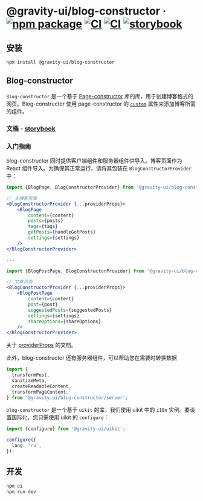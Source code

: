 # @gravity-ui/blog-constructor &middot; [![npm package](https://img.shields.io/npm/v/@gravity-ui/blog-constructor)](https://www.npmjs.com/package/@gravity-ui/blog-constructor) [![CI](https://img.shields.io/github/actions/workflow/status/gravity-ui/blog-constructor/ci.yml?branch=main&label=CI)](https://github.com/gravity-ui/blog-constructor/actions/workflows/ci.yml?query=branch:main) [![CI](https://img.shields.io/github/actions/workflow/status/gravity-ui/blog-constructor/release.yml?branch=main&label=Release)](https://github.com/gravity-ui/blog-constructor/actions/workflows/release.yml?query=branch:main) [![storybook](https://img.shields.io/badge/Storybook-deployed-ff4685)](https://preview.gravity-ui.com/blog-constructor/)

## 安装

```shell
npm install @gravity-ui/blog-constructor
```

## Blog-constructor

`Blog-constructor` 是一个基于 [Page-constructor](https://github.com/gravity-ui/page-constructor) 库的库，用于创建博客格式的网页。Blog-constructor 使用 page-constructor 的 [`custom`](https://github.com/gravity-ui/page-constructor#custom-blocks) 属性来添加博客所需的组件。

### 文档 - [storybook](https://preview.gravity-ui.com/blog-constructor/)

### 入门指南

blog-constructor 同时提供客户端组件和服务器组件供导入。博客页面作为 React 组件导入。为确保其正常运行，请将其包装在 `BlogConstructorProvider` 中：

```jsx
import {BlogPage, BlogConstructorProvider} from '@gravity-ui/blog-constructor';

// 主博客页面
<BlogConstructorProvider {...providerProps}>
    <BlogPage
        content={content}
        posts={posts}
        tags={tags}
        getPosts={handleGetPosts}
        settings={settings}
    />
</BlogConstructorProvider>

---

import {BlogPostPage, BlogConstructorProvider} from '@gravity-ui/blog-constructor';

// 文章页面
<BlogConstructorProvider {...providerProps}>
    <BlogPostPage
        content={content}
        post={post}
        suggestedPosts={suggestedPosts}
        settings={settings}
        shareOptions={shareOptions}
    />
</BlogConstructorProvider>

```

关于 [providerProps](./src/constructor/README.md) 的文档。

此外，blog-constructor 还有服务器组件，可以帮助您在需要时转换数据

```jsx
import {
  transformPost,
  sanitizeMeta,
  createReadableContent,
  transformPageContent,
} from '@gravity-ui/blog-constructor/server';
```

`blog-constructor` 是一个基于 `uikit` 的库，我们使用 uikit 中的 `i18n` 实例。要设置国际化，您只需使用 uikit 的 `configure`：

```typescript
import {configure} from '@gravity-ui/uikit';

configure({
  lang: 'ru',
});
```

## 开发

```bash
npm ci
npm run dev
```
